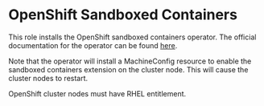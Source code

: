 # OpenShift Sandboxed Containers

This role installs the OpenShift sandboxed containers operator. The official documentation for the operator can be found [here](https://access.redhat.com/documentation/en-us/openshift_sandboxed_containers/1.4/html-single/openshift_sandboxed_containers_user_guide/index).

Note that the operator will install a MachineConfig resource to enable the sandboxed containers extension on the cluster node. This will cause the cluster nodes to restart.

OpenShift cluster nodes must have RHEL entitlement.
